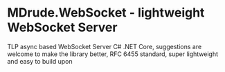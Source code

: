 # MDrude.WebSocket - lightweight WebSocket Server
TLP async based WebSocket Server C# .NET Core, suggestions are welcome to make the library better, RFC 6455 standard, super lightweight and easy to build upon
